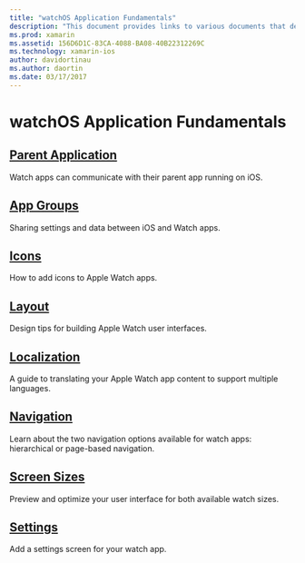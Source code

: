 ```yaml
---
title: "watchOS Application Fundamentals"
description: "This document provides links to various documents that describe concepts fundamental to watchOS application development using Xamarin."
ms.prod: xamarin
ms.assetid: 156D6D1C-83CA-4088-BA08-40B22312269C
ms.technology: xamarin-ios
author: davidortinau
ms.author: daortin
ms.date: 03/17/2017
---
```


# watchOS Application Fundamentals

## [Parent Application](~/ios/watchos/app-fundamentals/parent-app.md)

Watch apps can communicate with their parent app running on iOS.

## [App Groups](~/ios/watchos/app-fundamentals/app-groups.md)

Sharing settings and data between iOS and Watch apps.

## [Icons](~/ios/watchos/app-fundamentals/icons.md)

How to add icons to Apple Watch apps.

## [Layout](~/ios/watchos/app-fundamentals/layout.md)

Design tips for building Apple Watch user interfaces.

## [Localization](~/ios/watchos/app-fundamentals/localization.md)

A guide to translating your Apple Watch app content to support multiple languages.

## [Navigation](~/ios/watchos/app-fundamentals/navigation.md)

Learn about the two navigation options available for watch apps:
  hierarchical or page-based navigation.

## [Screen Sizes](~/ios/watchos/app-fundamentals/screen-sizes.md)

Preview and optimize your user interface for both available watch sizes.

## [Settings](~/ios/watchos/app-fundamentals/settings.md)

Add a settings screen for your watch app.
